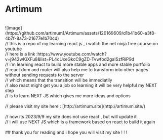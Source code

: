 # Artimum <br/>
<br/>
![image](https://github.com/artimum1/Artimum/assets/120169609/d1b41b60-a3f8-4b7f-8a73-21677e1b70cd)

<br/>
// this is a repo of my learning react js , i watch the net ninja free course on youtube <br/>
// here is a link :https://www.youtube.com/watch?v=j942wKiXFu8&list=PL4cUxeGkcC9gZD-Tvwfod2gaISzfRiP9d <br/>
// i'm learning react to build more stable apps and more stable portfolio <br/>
// react dom and router will also help me to transform into other pages without sending requests to the server <br/>
// which means that the transition will be immediatlly <br/>
// also react might get you a job so learning it will be very helpful my NEXT step <br/>
// is to learn NEXT JS which gives me more ideas and options <br/>
 <br/>
// please visit my site here : [http://artimum.site](http://artimum.site/) <br/>
 <br/>
// now its 2023/9/9 my site does not use react , but will update it <br/>
// i will use NEXT JS which is a framework based on react to build it again  <br/>
<br/>
## thank you for reading and i hope you will visit my site  ! ! !
